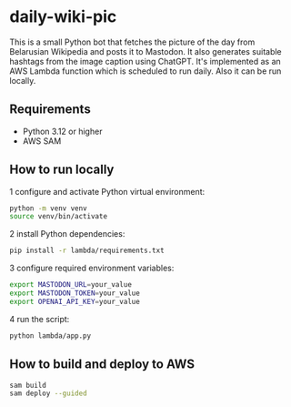 # daily-wiki-pic
This is a small Python bot that fetches the picture of the day from Belarusian Wikipedia and posts it to Mastodon.
It also generates suitable hashtags from the image caption using ChatGPT.
It's implemented as an AWS Lambda function which is scheduled to run daily. Also it can be run locally.

## Requirements
 - Python 3.12 or higher
 - AWS SAM

## How to run locally
 1 configure and activate Python virtual environment:
```bash
python -m venv venv
source venv/bin/activate
```
 2 install Python dependencies:
```bash
pip install -r lambda/requirements.txt
```
 3 configure required environment variables:
```bash
export MASTODON_URL=your_value
export MASTODON_TOKEN=your_value
export OPENAI_API_KEY=your_value
```
 4 run the script:
```bash
python lambda/app.py
```

## How to build and deploy to AWS
```bash
sam build
sam deploy --guided
```
